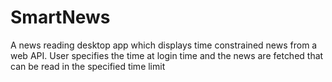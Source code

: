 # SmartNews
A news reading desktop app which displays time constrained news from a web API. User specifies the time at login time and the news are fetched that can be read in the specified time limit 
